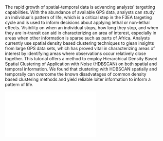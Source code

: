 
The rapid growth of spatial-temporal data is advancing analysts' targetting capabilities. With the abundance of available GPS data, analysts can study an individual’s pattern of life, which is a critical step in the F3EA targeting cycle and is used to inform decisions about applying lethal or non-lethal effects. Visibility on when an individual stops, how long they stop, and when they are in-transit can aid in characterizing an area of interest, especially in areas when other information is sparse such as parts of Africa. Analysts currently use spatial density based clustering techniques to glean insights from large GPS data sets, which has proved vital in characterizing areas of interest by identifying areas where observations occur relatively close together. This tutorial offers a method to employ Hierarchical Density Based Spatial Clustering of Application with Noise (HDBSCAN) on both spatial and temporal information. We found that clustering with HDBSCAN spatially and temporally can overcome the known disadvatages of common density based clustering methods and yield reliable loiter information to inform a pattern of life.



![](./products/resultMap.html)
